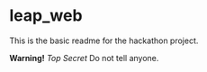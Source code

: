 leap_web
========
This is the basic readme for the hackathon project.

**Warning!** _Top Secret_
Do not tell anyone.
